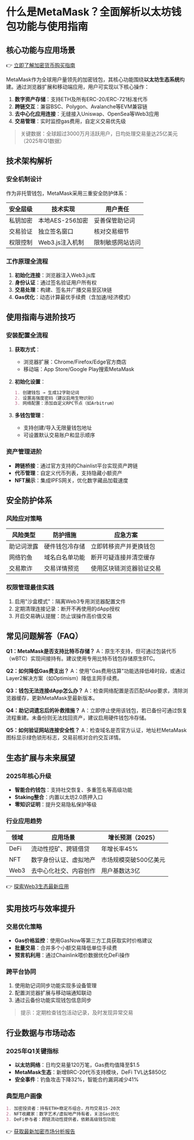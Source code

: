 # 什么是MetaMask？全面解析以太坊钱包功能与使用指南

## 核心功能与应用场景
👉 [立即了解加密货币购买指南](https://bit.ly/okx_welcome)

MetaMask作为全球用户量领先的加密钱包，其核心功能围绕**以太坊生态系统**构建。通过浏览器扩展和移动端应用，用户可实现以下核心操作：

1. **数字资产存储**：支持ETH及所有ERC-20/ERC-721标准代币
2. **跨链交互**：兼容BSC、Polygon、Avalanche等EVM兼容链
3. **去中心化应用连接**：无缝接入Uniswap、OpenSea等Web3应用
4. **交易管理**：实时监控gas费用，自定义交易优先级

> 关键数据：全球超过3000万月活跃用户，日均处理交易量达25亿美元（2025年Q1数据）

## 技术架构解析

### 安全机制设计
作为非托管钱包，MetaMask采用三重安全防护体系：

| 安全层级 | 技术实现 | 用户责任 |
|---------|---------|---------|
| 私钥加密 | 本地AES-256加密 | 妥善保管助记词 |
| 交易验证 | 独立签名窗口 | 核对交易细节 |
| 权限控制 | Web3.js注入机制 | 限制敏感网站访问 |

### 工作原理全流程
1. **初始化连接**：浏览器注入Web3.js库
2. **身份认证**：通过签名验证用户所有权
3. **交易处理**：构建、签名并广播交易至区块链
4. **Gas优化**：动态计算最优手续费（含加速/经济模式）

## 使用指南与进阶技巧

### 安装配置全流程
1. **获取方式**：
   - 浏览器扩展：Chrome/Firefox/Edge官方商店
   - 移动端：App Store/Google Play搜索MetaMask

2. **初始化设置**：
   ```markdown
   1. 创建钱包 → 生成12字助记词
   2. 设置高强度密码（建议启用生物识别）
   3. 网络配置：添加自定义RPC节点（如Arbitrum）
   ```

3. **多钱包管理**：
   - 支持创建/导入无限量钱包地址
   - 可设置默认交易账户和显示顺序

### 资产管理进阶
- **跨链桥接**：通过官方支持的Chainlist平台实现资产跨链
- **代币管理**：自定义代币列表，支持隐藏小额资产
- **NFT展示**：集成IPFS网关，优化数字藏品加载速度

## 安全防护体系

### 风险应对策略
| 风险类型 | 防护措施 | 应急方案 |
|---------|---------|---------|
| 助记词泄露 | 硬件钱包冷存储 | 立即转移资产并更换钱包 |
| 网络钓鱼 | 域名白名单功能 | 断开可疑连接并清空缓存 |
| 交易欺诈 | 交易详情预览 | 使用区块链浏览器验证交易 |

### 权限管理最佳实践
1. 启用"沙盒模式"：隔离Web3专用浏览器配置文件
2. 定期清理连接记录：断开不再使用的dApp授权
3. 开启交易确认提醒：防止误操作高价值交易

## 常见问题解答（FAQ）

**Q1：MetaMask是否支持比特币存储？**
A：原生不支持，但可通过包装代币（wBTC）实现间接持有。建议使用专用比特币钱包存储原生BTC。

**Q2：如何降低Gas费支出？**
A：使用"Gas费用估算"功能选择低峰时段，或通过Layer2解决方案（如Optimism）降低主网手续费。

**Q3：钱包无法连接dApp怎么办？**
A：检查网络配置是否匹配dApp要求，清除浏览器缓存，更新MetaMask至最新版本。

**Q4：助记词遗忘后的补救措施？**
A：立即停止使用该钱包，若已备份可通过恢复流程重建。未备份则无法找回资产，建议启用硬件钱包冷存储。

**Q5：如何验证网站连接安全性？**
A：检查域名是否官方认证，地址栏MetaMask图标显示绿色锁形标志，交易前核对合约交互详情。

## 生态扩展与未来展望

### 2025年核心升级
- **智能合约钱包**：支持社交恢复、多重签名等高级功能
- **Staking整合**：内置以太坊2.0质押入口
- **零知识证明**：提升交易隐私保护等级

### 行业应用趋势
| 领域 | 应用场景 | 增长预测（2025） |
|-----|---------|-----------------|
| DeFi | 流动性挖矿、跨链借贷 | 年增长率45% |
| NFT | 数字身份认证、虚拟地产 | 市场规模突破500亿美元 |
| Web3 | 去中心化社交、内容创作 | 用户基数达3亿 |

👉 [探索Web3生态最新应用](https://bit.ly/okx_welcome)

## 实用技巧与效率提升

### 交易优化策略
- **Gas价格监控**：使用GasNow等第三方工具获取实时价格建议
- **批量交易**：合并多个小额交易降低单位手续费
- **预言机利用**：通过Chainlink喂价数据优化DeFi操作

### 跨平台协同
1. 使用助记词同步功能实现多设备管理
2. 配置浏览器扩展与移动端通知联动
3. 通过云备份功能实现钱包信息同步

> 提示：定期检查钱包活动记录，及时发现异常交易

## 行业数据与市场动态

### 2025年Q1关键指标
- **以太坊网络**：日均交易量120万笔，Gas费均值降至$1.5
- **MetaMask生态**：新增BRC-20代币支持模块，DeFi TVL达$850亿
- **安全事件**：钓鱼攻击下降32%，智能合约漏洞减少41%

### 典型用户画像
```markdown
1. 加密投资者：持有ETH+稳定币组合，月均交易15-20次
2. NFT收藏家：数字艺术/虚拟地产持有者，关注Gas优化
3. DeFi参与者：跨链流动性提供者，依赖高级钱包功能
```

👉 [获取最新加密市场分析报告](https://bit.ly/okx_welcome)